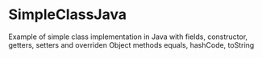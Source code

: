 # SimpleClassJava
Example of simple class implementation in Java with fields, constructor, getters, setters and overriden Object methods equals, hashCode, toString
